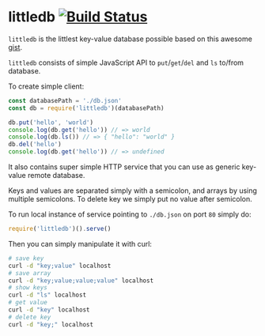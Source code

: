 # littledb [![Build Status](https://travis-ci.org/deathbeam/littledb.svg?branch=master)](https://travis-ci.org/deathbeam/littledb)

`littledb` is the littlest key-value database possible based on this
awesome [gist](https://gist.github.com/brandonb927/9587436).

`littledb` consists of simple JavaScript API to `put`/`get`/`del` and `ls`
to/from database. 

To create simple client:

```javascript
const databasePath = './db.json'
const db = require('littledb')(databasePath)

db.put('hello', 'world')
console.log(db.get('hello')) // => world
console.log(db.ls()) // => { "hello": "world" }
db.del('hello')
console.log(db.get('hello')) // => undefined
```

It also contains super simple HTTP service that you can use as generic key-value
remote database.

Keys and values are separated simply with a semicolon, and arrays by
using multiple semicolons.
To delete key we simply put no value after semicolon.

To run local instance of service pointing to `./db.json` on port `80` simply do:

```javascript
require('littledb')().serve()
```

Then you can simply manipulate it with curl:


```sh
# save key
curl -d "key;value" localhost  
# save array
curl -d "key;value;value;value" localhost  
# show keys
curl -d "ls" localhost  
# get value
curl -d "key" localhost  
# delete key
curl -d "key;" localhost
```
